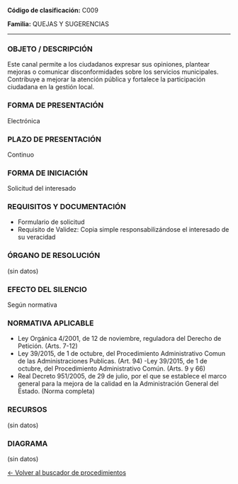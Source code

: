 
**Código de clasificación:** C009

**Familia:** QUEJAS Y SUGERENCIAS

---

### OBJETO / DESCRIPCIÓN

Este canal permite a los ciudadanos expresar sus opiniones, plantear mejoras o comunicar disconformidades sobre los servicios municipales. Contribuye a mejorar la atención pública y fortalece la participación ciudadana en la gestión local.

### FORMA DE PRESENTACIÓN

Electrónica

### PLAZO DE PRESENTACIÓN

Continuo

### FORMA DE INICIACIÓN

Solicitud del interesado

### REQUISITOS Y DOCUMENTACIÓN

- Formulario de solicitud 
- Requisito de Validez: Copia simple responsabilizándose el interesado de su veracidad

### ÓRGANO DE RESOLUCIÓN

(sin datos)

### EFECTO DEL SILENCIO

Según normativa

### NORMATIVA APLICABLE

- Ley Orgánica 4/2001, de 12 de noviembre, reguladora del Derecho de Petición. (Arts. 7-12)
- Ley 39/2015, de 1 de octubre, del Procedimiento Administrativo Comun de las Administraciones Publicas. (Art. 94)
-Ley 39/2015, de 1 de octubre, del Procedimiento Administrativo Común. (Arts. 9 y 66)
- Real Decreto 951/2005, de 29 de julio, por el que se establece el marco general para la mejora de la calidad en la Administración General del Estado. (Norma completa)

### RECURSOS

(sin datos)

### DIAGRAMA

(sin datos)

[← Volver al buscador de procedimientos](../buscador.md)